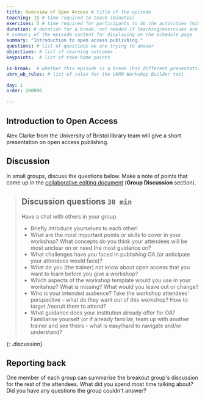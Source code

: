 ```yaml
---
title: Overview of Open Access # title of the episode
teaching: 15 # time required to teach (minutes)
exercises: 5 # time required for participants to do the activities (minutes)
duration: # duration for a break, not needed if teaching/exercises are present (minutes)
# summary of the episode content for displaying on the schedule page
summary: "Introduction to open access publishing."
questions: # list of questions we are trying to answer
objectives: # list of learning outcomes
keypoints:  # list of take-home points

is-break:  # whether this episode is a break (has different presentation)
ukrn_wb_rules: # list of rules for the UKRN Workshop Builder tool

day: 1
order: 200000

---
```


## Introduction to Open Access

Alex Clarke from the University of Bristol library team will give a short presentation on open access publishing.

## Discussion

In small groups, discuss the questions below.
Make a note of points that come up in the <a href="{{ site.collaborative_notes }}" target="_blank">collaborative editing document</a> (**Group Discussion** section).

> ## Discussion questions `30 min`
> Have a chat with others in your group.
> - Briefly introduce yourselves to each other!
> - What are the most important points or skills to cover in your workshop? What concepts do you think your attendees will be most unclear on or need the most guidance on?
> - What challenges have you faced in publishing OA (or anticipate your attendees would face)?
> - What do you (the trainer) not know about open access that you want to learn before you give a workshop?
> - Which aspects of the workshop template would you use in your workshop? What is missing? What would you leave out or change?
> - Who is your intended audience? Take the workshop attendees’ perspective – what do they want out of this workshop? How to target /recruit them to attend?
> - What guidance does your institution already offer for OA? Familiarise yourself (or if already familiar, team up with another trainer and see theirs - what is easy/hard to navigate and/or understand?
>
{: .discussion}

## Reporting back

One member of each group can summarise the breakout group's discussion for the rest of the attendees.
What did you spend most time talking about?
Did you have any questions the group couldn't answer?
